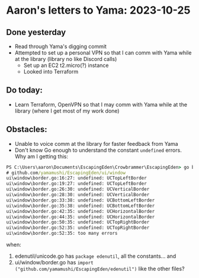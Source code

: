 # Aaron's letters to Yama: 2023-10-25

## Done yesterday
- Read through Yama's digging commit
- Attempted to set up a personal VPN so that I can comm with Yama while at the library (library no like Discord calls)
  - Set up an EC2 t2.micro(?) instance
  - Looked into Terraform

## Do today:
- Learn Terraform, OpenVPN so that I may comm with Yama while at the library (where I get most of my work done)

## Obstacles:
- Unable to voice comm at the library for faster feedback from Yama 
- Don't know Go enough to understand the constant `undefined` errors. Why am I getting this:

```cmd
PS C:\Users\aaron\Documents\EscapingEden\Crowbrammer\EscapingEden> go build .
# github.com/yamamushi/EscapingEden/ui/window
ui\window\border.go:16:27: undefined: UCTopLeftBorder
ui\window\border.go:19:27: undefined: UCTopLeftBorder
ui\window\border.go:26:30: undefined: UCVerticalBorder
ui\window\border.go:28:30: undefined: UCVerticalBorder
ui\window\border.go:33:38: undefined: UCBottomLeftBorder
ui\window\border.go:35:38: undefined: UCBottomLeftBorder
ui\window\border.go:42:35: undefined: UCHorizontalBorder
ui\window\border.go:44:35: undefined: UCHorizontalBorder
ui\window\border.go:50:35: undefined: UCTopRightBorder
ui\window\border.go:52:35: undefined: UCTopRightBorder
ui\window\border.go:52:35: too many errors
```

when: 
1. edenutil/unicode.go has `package edenutil`, all the constants... and 
2. ui/window/border.go has `import ("github.com/yamamushi/EscapingEden/edenutil")` like the other files?
